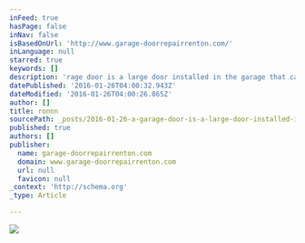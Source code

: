 ```yaml
---
inFeed: true
hasPage: false
inNav: false
isBasedOnUrl: 'http://www.garage-doorrepairrenton.com/'
inLanguage: null
starred: true
keywords: []
description: 'rage door is a large door installed in the garage that can be operated manually or by an electric motor (automatically) Garage doors are often large enough to accommodate cars and other vehicles. In Renton, garage doors are made of wood, metal, or fiberglass, and may be insulated to prevent heat loss   In almost all the houses in Renton today, garage doors have become esse'
datePublished: '2016-01-26T04:00:32.943Z'
dateModified: '2016-01-26T04:00:26.865Z'
author: []
title: ronnn
sourcePath: _posts/2016-01-26-a-garage-door-is-a-large-door-installed-in-the-garage-that-c.md
published: true
authors: []
publisher:
  name: garage-doorrepairrenton.com
  domain: www.garage-doorrepairrenton.com
  url: null
  favicon: null
_context: 'http://schema.org'
_type: Article

---
```

![](https://the-grid-user-content.s3-us-west-2.amazonaws.com/71cf0f24-c363-4282-b81d-951c688db5f9.jpg)